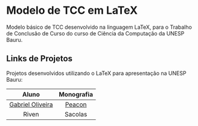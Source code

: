 # Modelo de TCC em LaTeX
Modelo básico de TCC desenvolvido na linguagem LaTeX, para o Trabalho de Conclusão de Curso do curso de Ciência da Computação da UNESP Bauru.

## Links de Projetos

Projetos desenvolvidos utilizando o LaTeX para apresentação na UNESP Bauru:

| Aluno  | Monografia |
| :----: | :--------: |
| [Gabriel Oliveira](https://github.com/gabrielboliveira) | [Peacon](https://github.com/gabrielboliveira/Monografia-Peacon)
|Riven | Sacolas |
